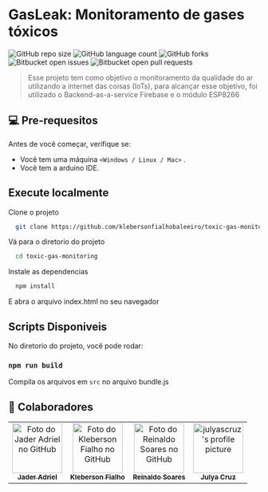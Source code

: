 # GasLeak: Monitoramento de gases tóxicos

![GitHub repo size](https://img.shields.io/github/repo-size/klebersonfialhobaleeiro/toxic-gas-monitoring?style=for-the-badge)
![GitHub language count](https://img.shields.io/github/languages/count/klebersonfialhobaleeiro/toxic-gas-monitoring?style=for-the-badge)
![GitHub forks](https://img.shields.io/github/forks/klebersonfialhobaleeiro/toxic-gas-monitoring?style=for-the-badge)
![Bitbucket open issues](https://img.shields.io/bitbucket/issues/klebersonfialhobaleeiro/toxic-gas-monitoring?style=for-the-badge)
![Bitbucket open pull requests](https://img.shields.io/bitbucket/pr-raw/klebersonfialhobaleeiro/toxic-gas-monitoring?style=for-the-badge)

> Esse projeto tem como objetivo o monitoramento da qualidade do ar utilizando a internet das coisas (IoTs), para alcançar esse objetivo, foi utilizado o Backend-as-a-service Firebase  e o módulo ESP8266

## 💻 Pre-requesitos

Antes de você começar, verifique se:
* Você tem uma máquina `<Windows / Linux / Mac>`  .
* Você tem a arduino IDE.




## Execute localmente

Clone o projeto

```bash
  git clone https://github.com/klebersonfialhobaleeiro/toxic-gas-monitoring.git
```

Vá para o diretorio do projeto

```bash
  cd toxic-gas-monitoring
```

Instale as dependencias

```bash
  npm install
```

E abra o arquivo index.html no seu navegador

## Scripts Disponiveis

No diretorio do projeto, você pode rodar:


### `npm run build`

Compila os arquivos em `src` no arquivo bundle.js

## 🤝 Colaboradores
<table>
  <tr>
    <td align="center">
      <a href="#">
        <img src="https://avatars.githubusercontent.com/u/101850276?v=4" width="100px;" alt="Foto do Jader Adriel no GitHub"/><br>
        <sub>
          <b>Jader Adriel</b>
        </sub>
      </a>
    </td>
    <td align="center">
      <a href="#">
        <img src="https://avatars.githubusercontent.com/u/61245039?v=4" width="100px;" alt="Foto do Kleberson Fialho no GitHub"/><br>
        <sub>
          <b>Kleberson Fialho</b>
        </sub>
      </a>
    </td>
    <td align="center">
      <a href="#">
        <img src="https://avatars.githubusercontent.com/u/60711391?v=4" width="100px;" alt="Foto do Reinaldo Soares no GitHub"/><br>
        <sub>
          <b>Reinaldo Soares</b>
        </sub>
      </a>
    </td>
    <td align="center">
      <a href="#">
      <img alt="julyascruz's profile picture" class="x6umtig x1b1mbwd xaqea5y xav7gou xk390pu x5yr21d xpdipgo xdj266r x11i5rnm xat24cr x1mh8g0r xexx8yu x4uap5 x18d9i69 xkhd6sd x11njtxf xh8yej3" crossorigin="anonymous" draggable="false" src="https://instagram.fgnm2-1.fna.fbcdn.net/v/t51.2885-19/133292173_154454506105834_193334338089196957_n.jpg?stp=dst-jpg_s150x150&amp;_nc_ht=instagram.fgnm2-1.fna.fbcdn.net&amp;_nc_cat=110&amp;_nc_ohc=3yqW0LCUgxoAX_eP5Jl&amp;edm=AId3EpQBAAAA&amp;ccb=7-5&amp;oh=00_AfDjwpj1mtPc8GmZJ5w95TpAlj7KA5ys1G5-m3uoHaEtpw&amp;oe=63C5174D&amp;_nc_sid=705020" width="100px;" alt="Foto da Julya Cruz no Instagram"/><br>
        <sub>
          <b>Julya Cruz</b>
        </sub>
      </a>
    </td>
    
  </tr>
</table>
